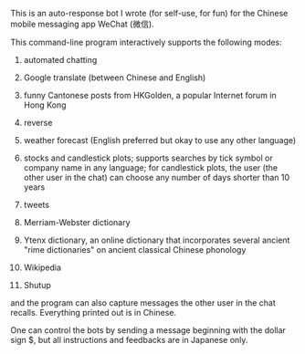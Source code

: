 This is an auto-response bot I wrote (for self-use, for fun) for the Chinese mobile messaging app WeChat (微信).

This command-line program interactively supports the following modes: 

  1. automated chatting
  
  2. Google translate (between Chinese and English)
  
  3. funny Cantonese posts from HKGolden, a popular Internet forum in Hong Kong
  
  4. reverse
  
  5. weather forecast (English preferred but okay to use any other language)
  
  6. stocks and candlestick plots; supports searches by tick symbol or company name in any language; for candlestick plots, the user (the other user in the chat) can choose any number of days shorter than 10 years
  
  7. tweets
  
  8. Merriam-Webster dictionary
  
  9. Ytenx dictionary, an online dictionary that incorporates several ancient "rime dictionaries" on ancient classical Chinese phonology
  
  10. Wikipedia
  
  11. Shutup
  
and the program can also capture messages the other user in the chat recalls. Everything printed out is in Chinese.

One can control the bots by sending a message beginning with the dollar sign $, but all instructions and feedbacks are in Japanese only.
